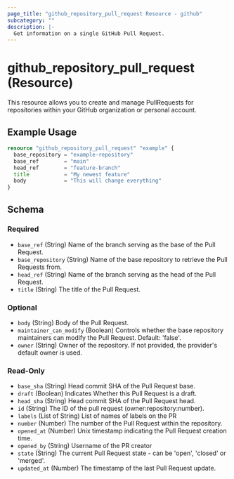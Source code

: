 ```yaml
---
page_title: "github_repository_pull_request Resource - github"
subcategory: ""
description: |-
  Get information on a single GitHub Pull Request.
---
```


# github_repository_pull_request (Resource)

This resource allows you to create and manage PullRequests for repositories within your GitHub organization or personal account.

## Example Usage

```terraform
resource "github_repository_pull_request" "example" {
  base_repository = "example-repository"
  base_ref        = "main"
  head_ref        = "feature-branch"
  title           = "My newest feature"
  body            = "This will change everything"
}
```

<!-- schema generated by tfplugindocs -->
## Schema

### Required

- `base_ref` (String) Name of the branch serving as the base of the Pull Request.
- `base_repository` (String) Name of the base repository to retrieve the Pull Requests from.
- `head_ref` (String) Name of the branch serving as the head of the Pull Request.
- `title` (String) The title of the Pull Request.

### Optional

- `body` (String) Body of the Pull Request.
- `maintainer_can_modify` (Boolean) Controls whether the base repository maintainers can modify the Pull Request. Default: 'false'.
- `owner` (String) Owner of the repository. If not provided, the provider's default owner is used.

### Read-Only

- `base_sha` (String) Head commit SHA of the Pull Request base.
- `draft` (Boolean) Indicates Whether this Pull Request is a draft.
- `head_sha` (String) Head commit SHA of the Pull Request head.
- `id` (String) The ID of the pull request (owner:repository:number).
- `labels` (List of String) List of names of labels on the PR
- `number` (Number) The number of the Pull Request within the repository.
- `opened_at` (Number) Unix timestamp indicating the Pull Request creation time.
- `opened_by` (String) Username of the PR creator
- `state` (String) The current Pull Request state - can be 'open', 'closed' or 'merged'.
- `updated_at` (Number) The timestamp of the last Pull Request update.
